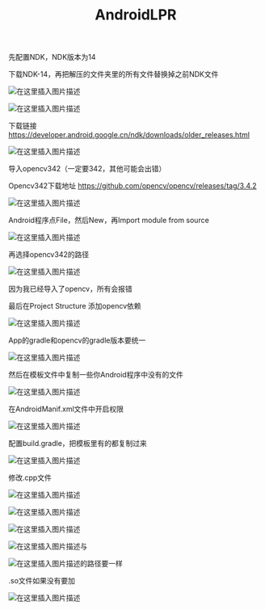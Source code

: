 ﻿---
title: AndroidLPR
tags: Lin
---

先配置NDK，NDK版本为14

下载NDK-14，再把解压的文件夹里的所有文件替换掉之前NDK文件

![在这里插入图片描述](https://img-blog.csdnimg.cn/20200605154005216.png?x-oss-process=image/watermark,type_ZmFuZ3poZW5naGVpdGk,shadow_10,text_aHR0cHM6Ly9ibG9nLmNzZG4ubmV0L3FxXzQwNDkyNzcx,size_16,color_FFFFFF,t_70)

![在这里插入图片描述](https://img-blog.csdnimg.cn/20200605154012126.png?x-oss-process=image/watermark,type_ZmFuZ3poZW5naGVpdGk,shadow_10,text_aHR0cHM6Ly9ibG9nLmNzZG4ubmV0L3FxXzQwNDkyNzcx,size_16,color_FFFFFF,t_70)

下载链接  https://developer.android.google.cn/ndk/downloads/older_releases.html

![在这里插入图片描述](https://img-blog.csdnimg.cn/20200605154020503.png)

导入opencv342（一定要342，其他可能会出错）

Opencv342下载地址 https://github.com/opencv/opencv/releases/tag/3.4.2

![在这里插入图片描述](https://img-blog.csdnimg.cn/20200605154032829.png?x-oss-process=image/watermark,type_ZmFuZ3poZW5naGVpdGk,shadow_10,text_aHR0cHM6Ly9ibG9nLmNzZG4ubmV0L3FxXzQwNDkyNzcx,size_16,color_FFFFFF,t_70)

Android程序点File，然后New，再Import module from source

![在这里插入图片描述](https://img-blog.csdnimg.cn/20200605154039287.png?x-oss-process=image/watermark,type_ZmFuZ3poZW5naGVpdGk,shadow_10,text_aHR0cHM6Ly9ibG9nLmNzZG4ubmV0L3FxXzQwNDkyNzcx,size_16,color_FFFFFF,t_70)

再选择opencv342的路径

![在这里插入图片描述](https://img-blog.csdnimg.cn/20200605154043591.png)

因为我已经导入了opencv，所有会报错

最后在Project Structure 添加opencv依赖

![在这里插入图片描述](https://img-blog.csdnimg.cn/20200605154049393.png?x-oss-process=image/watermark,type_ZmFuZ3poZW5naGVpdGk,shadow_10,text_aHR0cHM6Ly9ibG9nLmNzZG4ubmV0L3FxXzQwNDkyNzcx,size_16,color_FFFFFF,t_70)

App的gradle和opencv的gradle版本要统一

![在这里插入图片描述](https://img-blog.csdnimg.cn/20200605154053252.png)

然后在模板文件中复制一些你Android程序中没有的文件

![在这里插入图片描述](https://img-blog.csdnimg.cn/20200605154056255.png)

在AndroidManif.xml文件中开启权限

![在这里插入图片描述](https://img-blog.csdnimg.cn/20200605154101295.png?x-oss-process=image/watermark,type_ZmFuZ3poZW5naGVpdGk,shadow_10,text_aHR0cHM6Ly9ibG9nLmNzZG4ubmV0L3FxXzQwNDkyNzcx,size_16,color_FFFFFF,t_70)

配置build.gradle，把模板里有的都复制过来

![在这里插入图片描述](https://img-blog.csdnimg.cn/20200605154109811.png?x-oss-process=image/watermark,type_ZmFuZ3poZW5naGVpdGk,shadow_10,text_aHR0cHM6Ly9ibG9nLmNzZG4ubmV0L3FxXzQwNDkyNzcx,size_16,color_FFFFFF,t_70)

修改.cpp文件

![在这里插入图片描述](https://img-blog.csdnimg.cn/20200605154115394.png)

![在这里插入图片描述](https://img-blog.csdnimg.cn/20200605154121649.png)

![在这里插入图片描述](https://img-blog.csdnimg.cn/20200605154124263.png)

![在这里插入图片描述](https://img-blog.csdnimg.cn/20200605154137465.png)与

![在这里插入图片描述](https://img-blog.csdnimg.cn/20200605154144681.png)的路径要一样

.so文件如果没有要加

![在这里插入图片描述](https://img-blog.csdnimg.cn/20200605154213409.png)
